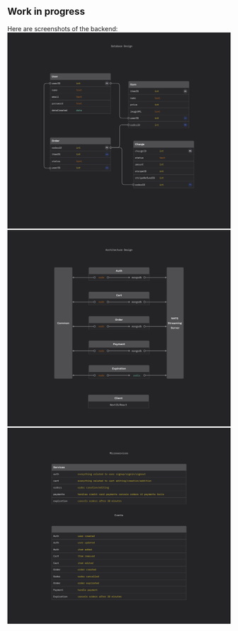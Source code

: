 ## Work in progress

Here are screenshots of the backend:
![databaseDesign](./readme-assets/databaseDesign.png)
![architectureDesign](./readme-assets/architectureDesign.png)
![services](./readme-assets/services.png)
